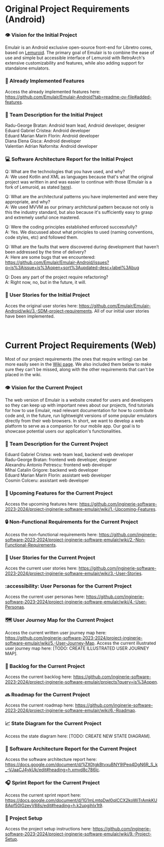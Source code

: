 # Original Project Requirements (Android)

### 👁️ Vision for the Initial Project
Emulair is an Android exclusive open-source front-end for Libretro cores, based on [Lemuroid](https://github.com/Swordfish90/Lemuroid). The primary goal of Emulair is to combine the ease of use and simple but accessible interface of Lemuroid with RetroArch's extensive customizability and features, while also adding support for standalone emulators.

### 📓 Already Implemented Features
Access the already implemented features here: https://github.com/Emulair/Emulair-Android?tab=readme-ov-file#added-features.

### 👥 Team Description for the Initial Project
Radu-George Bratan: Android team lead, Android developer, designer<br />
Eduard Gabriel Cristea: Android developer<br />
Eduard Marian Marin Florin: Android developer<br />
Diana Elena Gisca: Android developer<br />
Valentian Adrian Nafornita: Android developer

### 💻 Software Architecture Report for the Initial Project
Q: What are the technologies that you have used, and why?<br />
A: We used Kotlin and XML as languages because that's what the original project was written in and was easier to continue with those (Emulair is a fork of Lemuroid, as stated [here](https://github.com/Emulair/Emulair-Android#origin)).

Q: What are the architectural patterns you have implemented and were they appropriate, and why?<br />
A: We used MVVM as our primary architctural pattern because not only is this the industry standard, but also because it's sufficiently easy to grasp and extremely useful once mastered.

Q: Were the coding principles established enforced successfully?<br />
A: Yes. We discussed about what principles to used (naming conventions, code styles, etc) and followed them.

Q: What are the faults that were discovered during development that haven’t been addressed by the time of delivery?<br />
A: Here are some bugs that we encountered: https://github.com/Emulair/Emulair-Android/issues?q=is%3Aissue+is%3Aopen+sort%3Aupdated-desc+label%3Abug

Q: Does any part of the project require refactoring?<br />
A: Right now, no, but in the future, it will.

### 👤 User Stories for the Initial Project
Acces the original user stories here: https://github.com/Emulair/Emulair-Android/wiki/3.-SDM-project-requirements. All of our initial user stories have been implemented.

<br />

# Current Project Requirements (Web)
Most of our project requirements (the ones that require writing) can be more easily seen in the [Wiki page](https://github.com/inginerie-software-2023-2024/proiect-inginerie-software-emulair/wiki/). We also included them below to make sure they can't be missed, along with the other requirements that can't be placed in the wiki.

### 👁️ Vision for the Current Project
The web version of Emulair is a website created for users and developers so they can keep up with important news about our projects, find tutorials for how to use Emulair, read relevant documentation for how to contribute code and, in the future, run lightweight versions of some popular emulators directly from their web browsers. In short, we want to develop a web platform to serve as a companion for our mobile app. Our goal is to showcase potential users our application's functionalities.

### 👥 Team Description for the Current Project
Eduard Gabriel Cristea: web team lead, backend web developer<br />
Radu-George Bratan: frontend web developer, designer<br />
Alexandru Antonio Petrescu: frontend web developer<br />
Mihai Catalin Grigore: backend web developer<br />
Eduard Marian Marin Florin: assistant web developer<br />
Cosmin Colceru: assistant web developer

### 📓 Upcoming Features for the Current Project
Access the upcoming features here: https://github.com/inginerie-software-2023-2024/proiect-inginerie-software-emulair/wiki/1.-Upcoming-Features.

### 🔒 Non-Functional Requirements for the Current Project
Access the non-functional requirements here: https://github.com/inginerie-software-2023-2024/proiect-inginerie-software-emulair/wiki/2.-Non‐Functional-Requirements.

### 👤 User Stories for the Current Project
Acces the current user stories here: https://github.com/inginerie-software-2023-2024/proiect-inginerie-software-emulair/wiki/3.-User-Stories.

### :accessibility: User Personas for the Current Project
Access the current user personas here: https://github.com/inginerie-software-2023-2024/proiect-inginerie-software-emulair/wiki/4.-User-Personas.

### 🗺️ User Journey Map for the Current Project
Access the current written user journey map here: https://github.com/inginerie-software-2023-2024/proiect-inginerie-software-emulair/wiki/5.-User-Journey-Map.
Access the current illustrated user journey map here: [TODO: CREATE ILLUSTRATED USER JOURNEY MAP].

### 📜 Backlog for the Current Project
Access the current backlog here: https://github.com/inginerie-software-2023-2024/proiect-inginerie-software-emulair/projects?query=is%3Aopen.

### 🔜 Roadmap for the Current Project
Access the current roadmap here: https://github.com/inginerie-software-2023-2024/proiect-inginerie-software-emulair/wiki/6.-Roadmap.

### 📈 State Diagram for the Current Project
Access the state diagram here: [TODO: CREATE NEW STATE DIAGRAM].

### 📎 Software Architecture Report for the Current Project
Access the software architecture report here: https://docs.google.com/document/d/1jZX0tgkBtvxuBNY9IPeq4DgN6R_S_k_-VJaaCJ4ykUk/edit#heading=h.xmvd8c786lc.

### 🎧 Sprint Report for the Current Project
Access the current sprint report here: https://docs.google.com/document/d/1G1mLmtqDwl0qlCCX2koWiTrAmkKU8Apf50IGzevV88s/edit#heading=h.k2upgihlx1t9.

### 🔘 Project Setup
Access the project setup instructions here: https://github.com/inginerie-software-2023-2024/proiect-inginerie-software-emulair/wiki/9.-Project-Setup.
